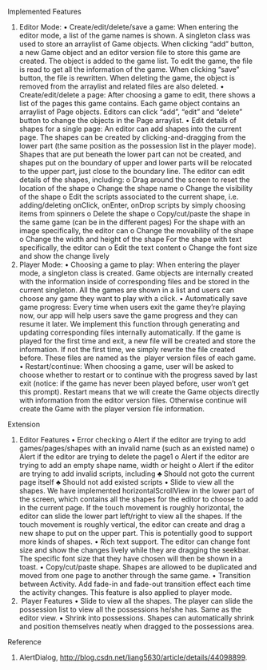 Implemented Features
1.	Editor Mode:
•	Create/edit/delete/save a game: When entering the editor mode, a list of the game names is shown. A singleton class was used to store an arraylist of Game objects. When clicking “add” button, a new Game object and an editor version file to store this game are created. The object is added to the game list. To edit the game, the file is read to get all the information of the game. When clicking “save” button, the file is rewritten. When deleting the game, the object is removed from the arraylist and related files are also deleted.
•	Create/edit/delete a page: After choosing a game to edit, there shows a list of the pages this game contains. Each game object contains an arraylist of Page objects. Editors can click “add”, “edit” and “delete” button to change the objects in the Page arraylist.
•	Edit details of shapes for a single page: An editor can add shapes into the current page. The shapes can be created by clicking-and-dragging from the lower part (the same position as the possession list in the player mode). Shapes that are put beneath the lower part can not be created, and shapes put on the boundary of upper and lower parts will be relocated to the upper part, just close to the boundary line. The editor can edit details of the shapes, including:
o	Drag around the screen to reset the location of the shape
o	Change the shape name
o	Change the visibility of the shape
o	Edit the scripts associated to the current shape, i.e. adding/deleting onClick, onEnter, onDrop scripts by simply choosing items from spinners
o	Delete the shape
o	Copy/cut/paste the shape in the same game (can be in the different pages)
For the shape with an image specifically, the editor can
o	Change the movability of the shape
o	Change the width and height of the shape
For the shape with text specifically, the editor can
o	Edit the text content
o	Change the font size and show the change lively
2.	Player Mode:
•	Choosing a game to play: When entering the player mode, a singleton class is created. Game objects are internally created with the information inside of corresponding files and be stored in the current singleton. All the games are shown in a list and users can choose any game they want to play with a click. 
•	Automatically save game progress: Every time when users exit the game they’re playing now, our app will help users save the game progress and they can resume it later. We implement this function through generating and updating corresponding files internally automatically. If the game is played for the first time and exit, a new file will be created and store the information. If not the first time, we simply rewrite the file created before. These files are named as the  player version files of each game.
•	Restart/continue: When choosing a game, user will be asked to choose whether to restart or to continue with the progress saved by last exit (notice: if the game has never been played before, user won’t get this prompt). Restart means that we will create the Game objects directly with information from the editor version files. Otherwise continue will create the Game with the player version file information.

Extension
1.	Editor Features
•	Error checking
o	Alert if the editor are trying to add games/pages/shapes with an invalid name (such as an existed name)
o	Alert if the editor are trying to delete the page1
o	Alert if the editor are trying to add an empty shape name, width or height
o	Alert if the editor are trying to add invalid scripts, including
♣	Should not goto the current page itself
♣	Should not add existed scripts
•	Slide to view all the shapes. We have implemented horizontalScrollView in the lower part of the screen, which contains all the shapes for the editor to choose to add in the current page. If the touch movement is roughly horizontal, the editor can slide the lower part left/right to view all the shapes. If the touch movement is roughly vertical, the editor can create and drag a new shape to put on the upper part. This is potentially good to support more kinds of shapes.
•	Rich text support. The editor can change font size and show the changes lively while they are dragging the seekbar. The specific font size that they have chosen will then be shown in a toast. 
•	Copy/cut/paste shape. Shapes are allowed to be duplicated and moved from one page to another through the same game.
•	Transition between Activity. Add fade-in and fade-out transition effect each time the activity changes. This feature is also applied to player mode.
2.  Player Features
•	Slide to view all the shapes. The player can slide the possession list to view all the possessions he/she has. Same as the editor view.
•	Shrink into possessions. Shapes can automatically shrink and position themselves neatly when dragged to the possessions area.

Reference
1.	AlertDialog, http://blog.csdn.net/liang5630/article/details/44098899.

